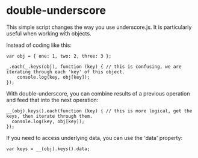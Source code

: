 # double-underscore

This simple script changes the way you use underscore.js.
It is particularly useful when working with objects.

Instead of coding like this:

    var obj = { one: 1, two: 2, three: 3 };
    
    _.each(_.keys(obj), function (key) { // this is confusing, we are iterating through each 'key' of this object.
        console.log(key, obj[key]);
    });

With double-underscore, you can combine results of a previous operation and feed that into the next operation:

    __(obj).keys().each(function (key) { // this is more logical, get the keys, then iterate through them.
      console.log(key, obj[key]);
    });

If you need to access underlying data, you can use the 'data' property:

    var keys = __(obj).keys().data;

